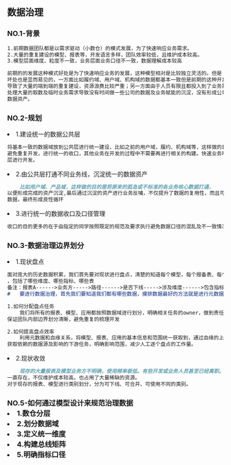 ## 数据治理
<h3>NO.1-背景</h3>

```markdown
1.前期数据团队都是以需求驱动（小数仓）的模式发展，为了快速响应业务需求。
2.大量的重复建设的模型、报表等，开发语言多样，团队效率较低，且维护成本较高。
3.模型层面维度、粒度不一致，业务层面业务口径不一致，数据理解成本较高
```

```markdown
前期的的发展这种模式好处是为了快速响应业务的发展，这种模型相对是比较独立灵活的。但是
坏处也是显而易见的，一方面比如履约域、用户域、机构域的数据都基本一致但是前期的这种开发模式
导致了大量的端到端的重复建设，资源浪费比较严重；另一方面由于人员有限且都投入到了业务需求中，
处理大量的取数及临时业务需求导致没有时间做一些公司的数据及业务赋能的沉淀，没有形成公司的
数据资产。
```

<h3>NO.2-规划</h3>

<li>1.建设统一的数据公共层</li>

```markdown
将基本一致的数据域放到公共层进行统一建设，比如之前的用户域，履约、机构域等，这样做的目的是为了
避免重复开发，进行统一的收口，其他业务在开发的过程中不需要再进行相关的构建。快速业务响应基于公共
层进行开发。
```

<li>2.由公共层打通不同业务线，沉淀统一的数据资产</li>

```markdown
    比如用户域、产品域，这样做的目的是将原来的孤岛或不标准的各业务核心数据打通，
以便形成完成的资产沉淀,最后通过沉淀的资产进行业务反哺，不仅提升了数据的复用性，而且可以更加丰富
数据，最终形成良性循环
```

<li>3.进行统一的数据收口及口径管理</li>

```markdown
收口的目的更多的在于由指定的同学按照既定的规范及要求执行避免数据口径的混乱及不一致情况发生。
```

<h3>NO.3-数据治理边界划分</h3>

<li>1.现状盘点</li>

```markdown
面对庞大的历史数据积累，我们首先要对现状进行盘点，清楚的知道每个模型，每个报备表、每个任务的作用
，包括了哪些维度、哪些指标、哪些表
备注：报表A------>业务方----->路径------>是否下线----->涉及维度------>包含指标
#   要进行数据治理，首先我们要知道我们都有哪些数据，摸排数据最好的方法就是进行元数据的盘点。
```

```markdown
1.如何分配盘点任务
    我们将所有的报表、模型、应用都按照数据域进行划分，明确相关任务的owner，做到责任到人
保证团队内部边界划分清晰，避免重复的梳理开发

2.如何提高盘点效率
    利用元数据和血缘关系，将模型、报表、应用的基本信息和范围统一获取到，通过血缘的上下游来
获取依赖的数据源及影响的下游任务，明确影响范围，减少人工逐个盘点的工作量。
```

<li>2.现状收敛</li>

```markdown
    现存的大量报表及模型业务方不明确，使用频率极低。有些开发或业务人员甚至已经离职。但是相关任务却
一直存在，不仅维护成本较高，也占用了大量稀缺的资源。
对于现存的报表、模型进行类别划分，分为可下线、可合并、可使用不同的类别。
```

<h3>NO.5-如何通过模型设计来规范治理数据</hr>

<li>1.数仓分层</li>

<li>2.划分数据域</li>

<li>3.定义统一维度</li>

<li>4.构建总线矩阵</li>

<li>5.明确指标口径</li>










